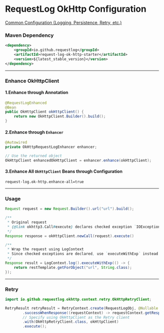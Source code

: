 # RequestLog OkHttp Configuration


[Common Configuration (Logging, Persistence, Retry, etc.)](common_usage.md)


### Maven Dependency
```xml
<dependency>
    <groupId>io.github.requestlog</groupId>
    <artifactId>request-log-ok-http-starter</artifactId>
    <version>${latest_stable_version}</version>
</dependency>
```

---

### Enhance OkHttpClient

#### 1.Enhance through Annotation
```java
@RequestLogEnhanced
@Bean
public OkHttpClient okHttpClient() {
    return new OkHttpClient.Builder().build();
}
```

#### 2.Enhance through `Enhancer`
```java
@Autowired
private OkHttpRequestLogEnhancer enhancer;

// Use the returned object
OkHttpClient enhancedOkHttpClient = enhancer.enhance(okHttpClient);
```

#### 3.Enhance All `OkHttpClient` Beans through Configuration
```properties
request-log.ok-http.enhance-all=true
```


---

### Usage


```java
Request request = new Request.Builder().url("url").build();

/**
 * Original request
 * {@link okhttp3.Call#execute} declares checked exception `IOException`
 */
Response response = okHttpClient.newCall(request).execute()

/**
 * Wrap the request using LogContext
 * Since checked exceptions are declared, use `executeWithExp` instead of `execute`
 */
Response result = LogContext.log().executeWithExp(() -> {
    return restTemplate.getForObject("url", String.class);
});
```

---

### Retry <a name="retry"></a>

```java
import io.github.requestlog.okhttp.context.retry.OkHttpRetryClient;

RetryResult retryResult = RetryContext.create(RequestLogObj, @Nullable RequestRetryJobObj)
        .successWhenResponse((requestContext) -> requestContext.getResponseCode() == 200))
        // Specify using OkHttpClient as the Retry client
        .with(OkHttpRetryClient.class, okHttpClient)
        .execute();
```
